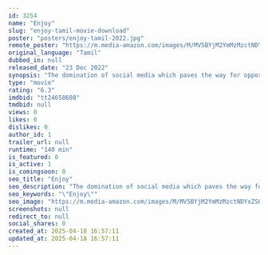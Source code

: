 ```yaml
---
id: 3254
name: "Enjoy"
slug: "enjoy-tamil-movie-download"
poster: "posters/enjoy-tamil-2022.jpg"
remote_poster: "https://m.media-amazon.com/images/M/MV5BYjM2YmMzMzctNDYxZS00MTM2LTkzMzAtOGFkNmE0ZTViZjdjXkEyXkFqcGc@._V1_SX300.jpg"
original_language: "Tamil"
dubbed_in: null
released_date: "23 Dec 2022"
synopsis: "The domination of social media which paves the way for opportunities for everyone to express their thoughts and opinions freely not only provided vast benefit to the audience but it also created waves of disaster in the society."
type: "movie"
rating: "6.3"
imdbid: "tt24658608"
tmdbid: null
views: 0
likes: 0
dislikes: 0
author_id: 1
trailer_url: null
runtime: "140 min"
is_featured: 0
is_active: 1
is_comingsoon: 0
seo_title: "Enjoy"
seo_description: "The domination of social media which paves the way for opportunities for everyone to express their thoughts and opinions freely not only provided vast benefit to the audience but it also created waves of disaster in the society."
seo_keywords: "\"Enjoy\""
seo_image: "https://m.media-amazon.com/images/M/MV5BYjM2YmMzMzctNDYxZS00MTM2LTkzMzAtOGFkNmE0ZTViZjdjXkEyXkFqcGc@._V1_SX300.jpg"
screenshots: null
redirect_to: null
social_shares: 0
created_at: 2025-04-18 16:57:11
updated_at: 2025-04-18 16:57:11
---
```


